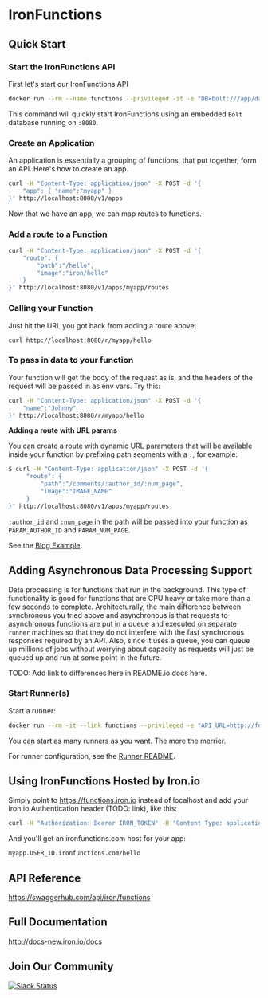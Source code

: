 # IronFunctions

## Quick Start

### Start the IronFunctions API

First let's start our IronFunctions API

```sh
docker run --rm --name functions --privileged -it -e "DB=bolt:///app/data/bolt.db" -v $PWD/data:/app/data -p 8080:8080 iron/functions
```

This command will quickly start IronFunctions using an embedded `Bolt` database running on `:8080`. 

### Create an Application

An application is essentially a grouping of functions, that put together, form an API. Here's how to create an app. 

```sh
curl -H "Content-Type: application/json" -X POST -d '{
    "app": { "name":"myapp" }
}' http://localhost:8080/v1/apps
```

Now that we have an app, we can map routes to functions. 

### Add a route to a Function

```sh
curl -H "Content-Type: application/json" -X POST -d '{
    "route": {
        "path":"/hello",
        "image":"iron/hello"
    }
}' http://localhost:8080/v1/apps/myapp/routes
```

### Calling your Function

Just hit the URL you got back from adding a route above:

```
curl http://localhost:8080/r/myapp/hello
```

### To pass in data to your function

Your function will get the body of the request as is, and the headers of the request will be passed in as env vars. Try this:

```sh
curl -H "Content-Type: application/json" -X POST -d '{
    "name":"Johnny"
}' http://localhost:8080/r/myapp/hello
```


**Adding a route with URL params**

You can create a route with dynamic URL parameters that will be available inside your function by prefixing path segments with a `:`, for example:

```sh
$ curl -H "Content-Type: application/json" -X POST -d '{
     "route": {
         "path":"/comments/:author_id/:num_page",
         "image":"IMAGE_NAME"
     }
}' http://localhost:8080/v1/apps/myapp/routes
```

`:author_id` and `:num_page` in the path will be passed into your function as `PARAM_AUTHOR_ID` and `PARAM_NUM_PAGE`.


See the [Blog Example](https://github.com/iron-io/functions/blob/master/examples/blog/README.md#creating-our-blog-application-in-your-ironfunctions).


## Adding Asynchronous Data Processing Support

Data processing is for functions that run in the background. This type of functionality is good for functions that are CPU heavy or take more than a few seconds to complete. 
Architecturally, the main difference between synchronous you tried above and asynchronous is that requests
to asynchronous functions are put in a queue and executed on separate `runner` machines so that they do not interfere with the fast synchronous responses required by an API. Also, since 
it uses a queue, you can queue up millions of jobs without worrying about capacity as requests will just be queued up and run at some point in the future.  

TODO: Add link to differences here in README.io docs here. 

### Start Runner(s)

Start a runner:

```sh
docker run --rm -it --link functions --privileged -e "API_URL=http://functions:8080" iron/functions-runner
```

You can start as many runners as you want. The more the merrier.

For runner configuration, see the [Runner README](runner/README.md).

## Using IronFunctions Hosted by Iron.io

Simply point to https://functions.iron.io instead of localhost and add your Iron.io Authentication header (TODO: link), like this:

```sh
curl -H "Authorization: Bearer IRON_TOKEN" -H "Content-Type: application/json" -X POST -d '{"app": {"name":"myapp"}}' https://functions.iron.io/v1/apps
```

And you'll get an ironfunctions.com host for your app:

```sh
myapp.USER_ID.ironfunctions.com/hello
```

## API Reference

https://swaggerhub.com/api/iron/functions

## Full Documentation

http://docs-new.iron.io/docs

## Join Our Community

[![Slack Status](https://open-iron.herokuapp.com/badge.svg)](https://open-iron.herokuapp.com)
